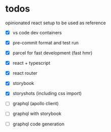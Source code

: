 # todos
opinionated react setup to be used as reference 

- [x] vs code dev containers
- [x] pre-commit format and test run
- [x] parcel for fast development (fast hmr)
- [x] react + typescript
- [x] react router
- [x] storybook
- [x] storyshots (including css import)
- [ ] graphql (apollo client)
- [ ] graphql with storybook
- [ ] graphql code generation

